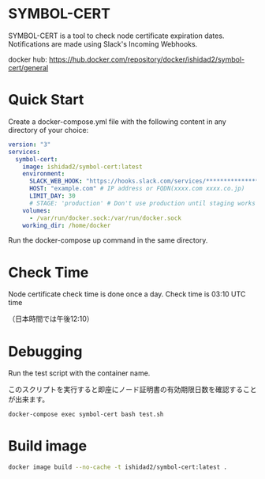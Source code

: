 # SYMBOL-CERT

SYMBOL-CERT is a tool to check node certificate expiration dates.
Notifications are made using Slack's Incoming Webhooks.

docker hub: https://hub.docker.com/repository/docker/ishidad2/symbol-cert/general
# Quick Start

Create a docker-compose.yml file with the following content in any directory of your choice:

```yaml
version: "3"
services:
  symbol-cert:
    image: ishidad2/symbol-cert:latest
    environment:
      SLACK_WEB_HOOK: "https://hooks.slack.com/services/*****************"
      HOST: "example.com" # IP address or FQDN(xxxx.com xxxx.co.jp)
      LIMIT_DAY: 30
      # STAGE: 'production' # Don't use production until staging works
    volumes:
      - /var/run/docker.sock:/var/run/docker.sock
    working_dir: /home/docker
```
Run the docker-compose up command in the same directory.

# Check Time

Node certificate check time is done once a day.
Check time is 03:10 UTC time

（日本時間では午後12:10）

# Debugging

Run the test script with the container name.

このスクリプトを実行すると即座にノード証明書の有効期限日数を確認することが出来ます。

```bash
docker-compose exec symbol-cert bash test.sh
```

# Build image

```bash
docker image build --no-cache -t ishidad2/symbol-cert:latest .
```
